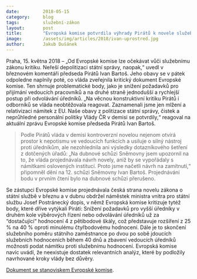 ```yaml
---
date:         2018-05-15
category:     blog
tags:         služební-zákon
layout:       post
title:        "Evropská komise potvrdila výhrady Pirátů k novele služebního zákona"
image:        /assets/img/articles/2018/ivan-uprostred.jpg
author:       Jakub Dušánek
---
```


  
Praha, 15. května 2018 – „Od Evropské komise lze očekávat vůči služebnímu zákonu kritiku. Neřeší depolitizaci státní správy, naopak,“ uvedl v březnovém komentáři předseda Pirátů Ivan Bartoš. Jeho obavy se v pátek odpoledne naplnily poté, co vláda zveřejnila kritický dokument Evropské komise. Ten shrnuje problematické body, jako je snížení požadavků pro přijímání vedoucích pracovníků a na druhé straně jednodušší a rychlejší postup při odvolávání úředníků. „Na věcnou konstruktivní kritiku Pirátů i odborníků se vláda neobtěžovala reagovat. Zaznamenali jsme jen mlžení a relativizaci námitek z EU. Naše obavy z politizace státní správy, čistek a neprůhledné personální politiky Vlády ČR v demisi se potvrdily,“ reagoval na aktuální zprávu Evropské komise předseda Pirátů Ivan Bartoš.
 
> Podle Pirátů vláda v demisi kontroverzní novelou nejenom otvírá prostor k nepotismu ve vedoucích funkcích a usiluje o silný nástroj proti úředníkům, ale nezohlednila ani výsledky dotazníkového šetření z dotčených úřadů: „Na dubnové schůzi Sněmovny jsem upozornil na to, že vláda projednávala návrh novely, aniž by se vypořádaly s námitkami oslovených institucí. Proto jsme načetli návrh na zamítnutí,“ připomněl dění na 12. schůzi Sněmovny Ivan Bartoš. Projednávání bodu v prvním čtení bylo na dubnové schůzi přerušeno.
 
Se zástupci Evropské komise projednávala česká strana novelu zákona o státní službě v březnu a v dubnu obdržel náměstek ministra vnitra pro státní službu Josef Postránecký dopis, v němž Evropská komise kritizuje tytéž body, které dříve vytýkali Piráti: Snížení požadavků pro vyšší úředníky v druhém kole výběrových řízení nebo odvolávání úředníků už za “dostačující“ hodnocení 4 z pětibodové škály, což představuje rozšíření z 25 % na 40 % oproti minulému čtyřbodovému hodnocení. Dále je to skončení služebního poměru státního zaměstnance po dvou po sobě jdoucích služebních hodnoceních během 40 dnů a zbavení vedoucích úředníků možnosti podat námitku proti služebnímu hodnocení. Evropská komise navíc uvádí, že neexistuje dostatek relevantních analýz, které by podložily navrhované kroky vlády bez důvěry.
 
[Dokument se stanoviskem Evropské komise](https://www.pirati.cz/assets/pdf/Průběžná-informace-o-projednávání-návrhu-novely-zákona-o-státní-službě).

